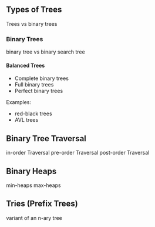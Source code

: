 
## Types of Trees

Trees vs binary trees

### Binary Trees
binary tree vs binary search tree

#### Balanced Trees
- Complete binary trees
- Full binary trees
- Perfect binary trees

Examples:
- red-black trees
- AVL trees

## Binary Tree Traversal
in-order Traversal
pre-order Traversal
post-order Traversal

## Binary Heaps
min-heaps
max-heaps

## Tries (Prefix Trees)
variant of an n-ary tree